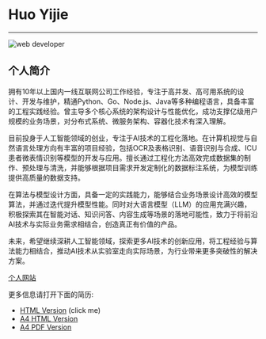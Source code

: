 # Huo Yijie
***

![web developer](https://cdn.huoyijie.cn/keynotes/web-developer.svg)

## 个人简介

拥有10年以上国内一线互联网公司工作经验，专注于高并发、高可用系统的设计、开发与维护，精通Python、Go、Node.js、Java等多种编程语言，具备丰富的工程实践经验。曾主导多个核心系统的架构设计与性能优化，成功支撑亿级用户规模的业务场景，对分布式系统、微服务架构、容器化技术有深入理解。

目前投身于人工智能领域的创业，专注于AI技术的工程化落地。在计算机视觉与自然语言处理方向有丰富的项目经验，包括OCR及表格识别、语音识别与合成、ICU患者微表情识别等模型的开发与应用。擅长通过工程化方法高效完成数据集的制作、预处理与清洗，并能够根据项目需求开发定制化的数据标注系统，为模型训练提供高质量的数据支持。

在算法与模型设计方面，具备一定的实践能力，能够结合业务场景设计高效的模型算法，并通过迭代提升模型性能。同时对大语言模型（LLM）的应用充满兴趣，积极探索其在智能对话、知识问答、内容生成等场景的落地可能性，致力于将前沿AI技术与实际业务需求相结合，创造真正有价值的产品。

未来，希望继续深耕人工智能领域，探索更多AI技术的创新应用，将工程经验与算法能力相结合，推动AI技术从实验室走向实际场景，为行业带来更多突破性的解决方案。

[个人网站](https://huoyijie.cn)

更多信息请打开下面的简历:
* [HTML Version](https://huoyijie.cn/about-me/resume) (click me)
* [A4 HTML Version](https://huoyijie.cn/about-me/resume/a4.html)
* [A4 PDF Version](https://huoyijie.cn/about-me/resume/huoyijie.pdf)